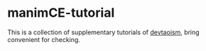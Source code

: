 # manimCE-tutorial
This is a collection of supplementary tutorials of [devtaoism](https://www.devtaoism.com/), bring convenient for checking.
